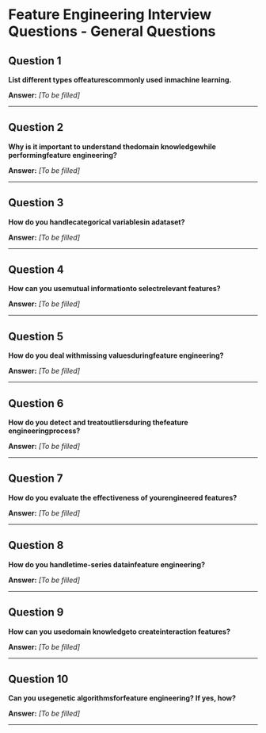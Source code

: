 # Feature Engineering Interview Questions - General Questions

## Question 1

**List different types offeaturescommonly used inmachine learning.**

**Answer:** _[To be filled]_

---

## Question 2

**Why is it important to understand thedomain knowledgewhile performingfeature engineering?**

**Answer:** _[To be filled]_

---

## Question 3

**How do you handlecategorical variablesin adataset?**

**Answer:** _[To be filled]_

---

## Question 4

**How can you usemutual informationto selectrelevant features?**

**Answer:** _[To be filled]_

---

## Question 5

**How do you deal withmissing valuesduringfeature engineering?**

**Answer:** _[To be filled]_

---

## Question 6

**How do you detect and treatoutliersduring thefeature engineeringprocess?**

**Answer:** _[To be filled]_

---

## Question 7

**How do you evaluate the effectiveness of yourengineered features?**

**Answer:** _[To be filled]_

---

## Question 8

**How do you handletime-series datainfeature engineering?**

**Answer:** _[To be filled]_

---

## Question 9

**How can you usedomain knowledgeto createinteraction features?**

**Answer:** _[To be filled]_

---

## Question 10

**Can you usegenetic algorithmsforfeature engineering? If yes, how?**

**Answer:** _[To be filled]_

---

